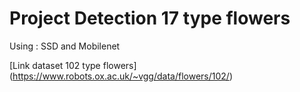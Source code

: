 # Project Detection 17 type flowers

Using : SSD and Mobilenet

[Link dataset 102 type flowers] (https://www.robots.ox.ac.uk/~vgg/data/flowers/102/)